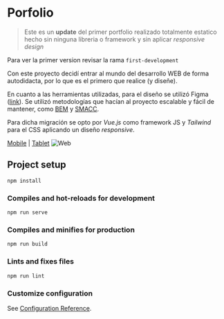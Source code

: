 # Porfolio

> Este es un **update** del primer portfolio realizado totalmente estatico hecho sin ninguna libreria o framework y sin aplicar *responsive design*


Para ver la primer version revisar la rama `first-development`

Con este proyecto decidí entrar al mundo del desarrollo WEB de forma autodidacta, por lo que es el primero que realice (y diseñe).

En cuanto a las herramientas utilizadas, para el diseño se utilizó Figma ([link](https://www.figma.com/file/c3bssv7poc5hkzxES6VHefBi/Portafolio?node-id=91%3A0)). 
Se utilizó metodologías que hacían al proyecto escalable y fácil de mantener, como [BEM](https://en.bem.info/methodology/quick-start/) y [SMACC](http://smacss.com/).

Para dicha migración se opto por *Vue.js* como framework JS y *Tailwind* para el CSS aplicando un diseño *responsive*.

[Mobile](https://i.imgur.com/mZvVj7u.png) | [Tablet](https://i.imgur.com/gK1kQfJ.png)
<img 
src="https://i.imgur.com/UXgULZ8.png"
alt="Web"
title="Web" 
/>

## Project setup
```
npm install
```

### Compiles and hot-reloads for development
```
npm run serve
```

### Compiles and minifies for production
```
npm run build
```

### Lints and fixes files
```
npm run lint
```

### Customize configuration
See [Configuration Reference](https://cli.vuejs.org/config/).
